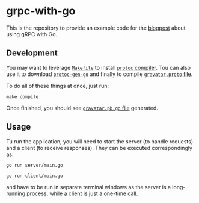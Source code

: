 # grpc-with-go

This is the repository to provide an example code for the [blogpost](https://k.lelonek.me/grpc-in-go) about using gRPC with Go.

## Development

You may want to leverage [`Makefile`](./Makefile) to install [`protoc` compiler](https://manpages.debian.org/testing/protobuf-compiler/protoc.1.en.html). Tou can also use it to download [`protoc-gen-go`](https://github.com/golang/protobuf/tree/master/protoc-gen-go) and finally to compile [`gravatar.proto` file](gravatar/gravatar.proto).

To do all of these things at once, just run:

    make compile

Once finished, you should see [`gravatar.pb.go` file](gravatar/gravatar.pb.go) generated.

## Usage

Tu run the application, you will need to start the server (to handle requests) and a client (to receive responses). They can be executed correspondingly as:

    go run server/main.go

    go run client/main.go

and have to be run in separate terminal windows as the server is a long-running process, while a client is just a one-time call.
